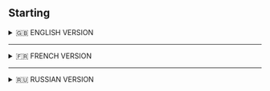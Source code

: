 ## Starting

<details>
<summary>🇬🇧 ENGLISH VERSION</summary>

## ex00 – My first variables
The function `my_var()` creates variables of different types in TypeScript (primitives: `number`, `string`, `boolean`, `symbol`, `undefined`, `bigint`, and a function; objects: `Array` (list), `Array` (tuple[42]), `Record` dict-like `object`, `Set`, `Map`, `Date`, `RegExp`) and then prints each value together with its detected runtime type (using a custom `detectType()` `function`, because `typeof` in JavaScript returns `"object"` for many non-primitive structures).

### Usage
```bash
./var.ts
```
<br>

## ex01 – Numbers
The script opens `numbers.txt` (1–100 separated by commas) and prints the numbers one per line, without commas.

```bash
ex01/numbers.ts
```
or
```bash
npm run start:ex01
```
<br>

## ex02 – My first Map and Record
A list of pairs (musician → birth year) must be transformed into a Map or Record (year → musician) and displayed line by line in the format:

```yaml
1970 : Frusciante
1954 : Vaughan
1948 : Ramone
...
```
```bash
ex02/var_to_map.ts
```
or
```bash
npm run start:ex02_00
```
```yaml
1948 : Ramone
1954 : Vaughan
1970 : Frusciante
...
```
```bash
ex02/var_to_record.ts
```
or
```bash
npm run start:ex02_01
```
<br>

</details>

---

<details>
<summary>🇫🇷 FRENCH VERSION</summary>

## ex00 – Mes premières variables
La fonction `my_var()` crée des variables de différents types en TypeScript (primitifs : `number`, `string`, `boolean`, `symbol`, `undefined`, `bigint`, ainsi qu’une fonction ; `objets` : `Array` (liste), `Array` (tuple [42]), `Record` objet de type dictionnaire, `Set`, `Map`, `Date`, `RegExp`) puis affiche chaque valeur avec son type détecté à l’exécution (grâce à la fonction personnalisée `detectType()`, car l’opérateur `typeof` en JavaScript renvoie `"object"` pour de nombreuses structures non primitives).

### Usage
```bash
./var.ts
```
or
```bash
npm run start:ex00
```
<br>

## ex01 – Nombres
Le script ouvre `numbers.txt` (1–100 séparés par des virgules) et affiche les nombres un par ligne, sans virgule.

```bash
ex01/numbers.ts
```
or
```bash
npm run start:ex01
```
<br>

## ex02 – Mon premier Map et Record
Une liste de couples (musicien → année de naissance) doit être transformée en Map ou Record (année → musicien) et affichée ligne par ligne au format :

```yaml
1970 : Frusciante
1954 : Vaughan
1948 : Ramone
...
```
```bash
ex02/var_to_map.ts
```
or
```bash
npm run start:ex02_00
```
```yaml
1948 : Ramone
1954 : Vaughan
1970 : Frusciante
...
```
```bash
ex02/var_to_record.ts
```
or
```bash
npm run start:ex02_01
```
<br>
</details>

---

<details>
<summary>🇷🇺 RUSSIAN VERSION</summary>

## ex00 – My first variables
Функция `my_var()` создаёт переменные разных типов в TypeScript (примитивы: `number`, `string`, `boolean`, `symbol`, `undefined`, `bigint`, а также функция; `объекты`: `Array` (список), `Array` (tuple [42] (кортеж)), `Record` объект-словарь, `Set`, `Map`, `Date`, `RegExp`) и затем выводит каждое значение вместе с определённым типом в рантайме (с помощью собственной функции `detectType()`, так как оператор `typeof` в JavaScript возвращает `"object"` для многих непримитивных структур).

### Usage
```bash
./var.ts
```
<br>

## ex01 – Numbers
Скрипт открывает `numbers.txt` (1–100, разделённые запятой) и выводит числа по одному в строке, без запятых.

```bash
ex01/numbers.ts
```
or
```bash
npm run start:ex01
```
<br>

## ex02 – My first Map and Record
Список пар (музыкант → год рождения) нужно превратить в Map или Record (год → музыкант) и вывести его построчно в формате:

```yaml
1970 : Frusciante
1954 : Vaughan
1948 : Ramone
...
```
```bash
ex02/var_to_map.ts
```
or
```bash
npm run start:ex02_00
```
```yaml
1948 : Ramone
1954 : Vaughan
1970 : Frusciante
...
```
```bash
ex02/var_to_record.ts
```
or
```bash
npm run start:ex02_01
```
<br>

</details>